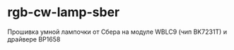 # rgb-cw-lamp-sber
Прошивка умной лампочки от Сбера на модуле WBLC9 (чип BK7231T) и драйвере BP1658
